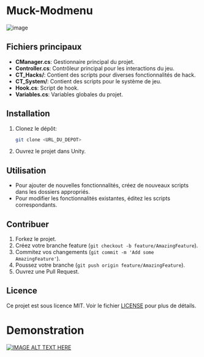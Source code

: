 # Muck-Modmenu
![image](https://user-images.githubusercontent.com/75644109/222148114-d960ee2d-a1fc-440e-b40f-b13be35fd439.png)


## Fichiers principaux

- **CManager.cs**: Gestionnaire principal du projet.
- **Controller.cs**: Contrôleur principal pour les interactions du jeu.
- **CT_Hacks/**: Contient des scripts pour diverses fonctionnalités de hack.
- **CT_System/**: Contient des scripts pour le système de jeu.
- **Hook.cs**: Script de hook.
- **Variables.cs**: Variables globales du projet.

## Installation

1. Clonez le dépôt:
    ```sh
    git clone <URL_DU_DEPOT>
    ```
2. Ouvrez le projet dans Unity.

## Utilisation

- Pour ajouter de nouvelles fonctionnalités, créez de nouveaux scripts dans les dossiers appropriés.
- Pour modifier les fonctionnalités existantes, éditez les scripts correspondants.

## Contribuer

1. Forkez le projet.
2. Créez votre branche feature (`git checkout -b feature/AmazingFeature`).
3. Commitez vos changements (`git commit -m 'Add some AmazingFeature'`).
4. Poussez votre branche (`git push origin feature/AmazingFeature`).
5. Ouvrez une Pull Request.

## Licence

Ce projet est sous licence MIT. Voir le fichier [LICENSE](LICENSE) pour plus de détails.

# Demonstration

[![IMAGE ALT TEXT HERE](https://img.youtube.com/vi/Ynt5cI1-O4U/0.jpg)](https://www.youtube.com/watch?v=Ynt5cI1-O4U)   
